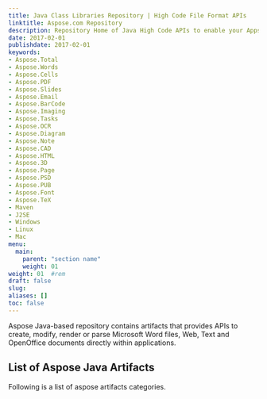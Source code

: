 ```yaml
---
title: Java Class Libraries Repository | High Code File Format APIs
linktitle: Aspose.com Repository
description: Repository Home of Java High Code APIs to enable your Apps to work with various file formats, such as, DOCX, XLSX, PPTX, PDF, email, images, HTML & many more.
date: 2017-02-01
publishdate: 2017-02-01
keywords:
- Aspose.Total
- Aspose.Words
- Aspose.Cells
- Aspose.PDF
- Aspose.Slides
- Aspose.Email
- Aspose.BarCode
- Aspose.Imaging
- Aspose.Tasks
- Aspose.OCR
- Aspose.Diagram
- Aspose.Note
- Aspose.CAD
- Aspose.HTML
- Aspose.3D
- Aspose.Page
- Aspose.PSD
- Aspose.PUB
- Aspose.Font
- Aspose.TeX
- Maven
- J2SE
- Windows
- Linux
- Mac
menu:
  main:
    parent: "section name"
    weight: 01
weight: 01	#rem
draft: false
slug:
aliases: []
toc: false
---
```

Aspose Java-based repository contains artifacts that provides APIs to create, modify, render or parse Microsoft Word files, Web, Text and OpenOffice documents directly within applications.

## List of Aspose Java Artifacts
Following is a list of aspose artifacts categories.
